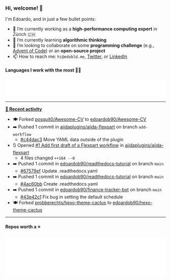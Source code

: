### Hi, welcome! 👋 

I'm Edoardo, and in just a few bullet points:

- 🔭 I’m currently working as a **high-performance computing expert** in Zürich 🇨🇭
- 🌱 I’m currently learning **algorithmic thinking**
- 👯 I’m looking to collaborate on some **programming challenge** (e.g., [Advent of Code](https://github.com/edoardob90/aoc2021)) or an **open-source project**
- 📫 How to reach me: `hi@edobld.me`, [Twitter](https://twitter.com/eadweard90), or [LinkedIn](https://linkedin.com/in/edobld)

#### Languages I work with the most 👨‍💻

<img src="https://github.com/edoardob90/edoardob90/blob/main/.cache/languages-pdf.svg">

---

**[📰 Recent activity](https://github.com/edoardob90)**
* 🍽️ Forked [posquit0/Awesome-CV](https://github.com/posquit0/Awesome-CV) to [edoardob90/Awesome-CV](https://github.com/edoardob90/Awesome-CV)
* ➡️ Pushed 1 commit in [aiidaplugins/aiida-flexpart](https://github.com/aiidaplugins/aiida-flexpart) on branch `add-workflow`
  * [#c44dac3](https://github.com/aiidaplugins/aiida-flexpart/commit/c44dac3) Move YAML data outside of the plugin
* 🔃 Opened [#1 Add first draft of a Flexpart workflow](https://github.com/aiidaplugins/aiida-flexpart/pull/1) in [aiidaplugins/aiida-flexpart](https://github.com/aiidaplugins/aiida-flexpart)
  * 4 files changed `++164 --0`
* ➡️ Pushed 1 commit in [edoardob90/readthedocs-tutorial](https://github.com/edoardob90/readthedocs-tutorial) on branch `main`
  * [#67579ef](https://github.com/edoardob90/readthedocs-tutorial/commit/67579ef) Update .readthedocs.yaml
* ➡️ Pushed 1 commit in [edoardob90/readthedocs-tutorial](https://github.com/edoardob90/readthedocs-tutorial) on branch `main`
  * [#4ac60bb](https://github.com/edoardob90/readthedocs-tutorial/commit/4ac60bb) Create .readthedocs.yaml
* ➡️ Pushed 1 commit in [edoardob90/finance-tracker-bot](https://github.com/edoardob90/finance-tracker-bot) on branch `main`
  * [#43e42c1](https://github.com/edoardob90/finance-tracker-bot/commit/43e42c1) Fix bug in setting the default schedule
* 🍽️ Forked [probberechts/hexo-theme-cactus](https://github.com/probberechts/hexo-theme-cactus) to [edoardob90/hexo-theme-cactus](https://github.com/edoardob90/hexo-theme-cactus)


---

#### Repos worth a ⭐

<img src="https://github.com/edoardob90/edoardob90/blob/main/.cache/stars-pdf.svg">

<!--
- ⚡ Fun fact: ...
- 🤔 I’m looking for help with ...
- 💬 Ask me about ...
- 🌐 My webpage ...
-->
